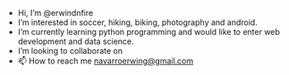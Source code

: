 - Hi, I’m @erwindnfire
- I’m interested in soccer, hiking, biking, photography and android. 
- I’m currently learning python programming and would like to enter web development and data science. 
- I’m looking to collaborate on 
- 📫 How to reach me navarroerwing@gmail.com

